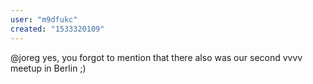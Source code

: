 ```yaml
---
user: "m9dfukc"
created: "1533320109"
---
```


@joreg yes, you forgot to mention that there also was our second vvvv meetup in Berlin ;)

